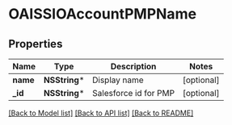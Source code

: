 # OAISSIOAccountPMPName

## Properties
Name | Type | Description | Notes
------------ | ------------- | ------------- | -------------
**name** | **NSString*** | Display name | [optional] 
**_id** | **NSString*** | Salesforce id for PMP | [optional] 

[[Back to Model list]](../README.md#documentation-for-models) [[Back to API list]](../README.md#documentation-for-api-endpoints) [[Back to README]](../README.md)



